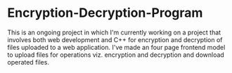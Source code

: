 # Encryption-Decryption-Program
This is an ongoing project in which I'm currently working on a project that involves both web development and C++ for encryption and decryption of files uploaded to a web application. I've made an four page frontend model to upload files for operations viz. encryption and decryption and download operated files.
